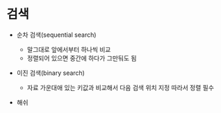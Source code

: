 # 검색

- 순차 검색(sequential search)
  - 말그대로 앞에서부터 하나씩 비교
  - 정렬되어 있으면 중간에 하다가 그만둬도 됨

- 이진 검색(binary search)
  - 자료 가운대애 있는 키값과 비교해서 다음 검색 위치 지정 따라서 정렬 필수
- 해쉬